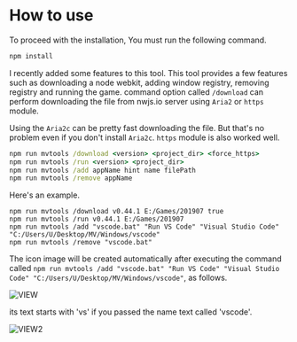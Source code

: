 # How to use
To proceed with the installation, You must run the following command.

```bat
npm install
```

I recently added some features to this tool. This tool provides a few features such as downloading a node webkit, adding window registry, removing registry and running the game. command option called ```/download``` can perform downloading the file from nwjs.io server using ```Aria2``` or ```https``` module.

Using the ```Aria2c``` can be pretty fast downloading the file. But that's no problem even if you don't install ```Aria2c```. ```https``` module is also worked well.

```bat
npm run mvtools /download <version> <project_dir> <force_https>
npm run mvtools /run <version> <project_dir>
npm run mvtools /add appName hint name filePath
npm run mvtools /remove appName
```

Here's an example.

```
npm run mvtools /download v0.44.1 E:/Games/201907 true
npm run mvtools /run v0.44.1 E:/Games/201907
npm run mvtools /add "vscode.bat" "Run VS Code" "Visual Studio Code" "C:/Users/U/Desktop/MV/Windows/vscode"
npm run mvtools /remove "vscode.bat"
```

The icon image will be created automatically after executing the command called ```npm run mvtools /add "vscode.bat" "Run VS Code" "Visual Studio Code" "C:/Users/U/Desktop/MV/Windows/vscode"```, as follows.

![VIEW](https://i.imgur.com/aocOXfW.png)

its text starts with 'vs' if you passed the name text called 'vscode'.

![VIEW2](https://i.imgur.com/H634UOp.png)